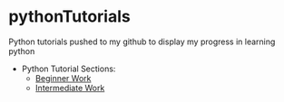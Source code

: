 # pythonTutorials

Python tutorials pushed to my github to display my progress in learning python

* Python Tutorial Sections: 
    * [Beginner Work](Beginner)
    * [Intermediate Work](Intermediate)